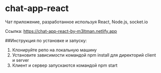 # chat-app-react

Чат приложение, разработанное используя React, Node.js, socket.io


Ссылка: https://chat-app-react-by-m3ltman.netlify.app

##Инструкция по установке и запуску:

1. Клонируйте репо на локальную машину
2. Установите зависимости командой npm install для директорий client и server
3. Клиент и сервер запускаются командой npm start
